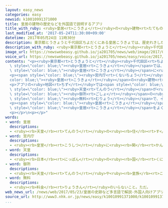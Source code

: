 ```yaml
---
layout: easy_news
categories: easy
newsid: k10010991371000
title: 皇居の建物の歴史などを外国語で説明するアプリ
title_with_ruby: <ruby>皇居<rt>こうきょ</rt></ruby>の<ruby>建物<rt>たてもの</rt></ruby>の<ruby>歴史<rt>れきし</rt></ruby>などを<ruby>外国語<rt>がいこくご</rt></ruby>で<ruby>説明<rt>せつめい</rt></ruby>するアプリ
last_modified_at: '2017-05-24T11:30:00+09:00'
datetime: 2017年05月24日 11時30分
description: 東京都とうきょうと千代田区ちよだくにある皇居こうきょでは、歴史れきしがある建物たてものなどを見みたり広ひろい庭にわを散歩さんぽしたりすることができます。
description_with_ruby: <ruby>東京都<rt>とうきょうと</rt></ruby><ruby>千代田区<rt>ちよだく</rt></ruby>にある<ruby>皇居<rt>こうきょ</rt></ruby>では、<ruby>歴史<rt>れきし</rt></ruby>がある<ruby>建物<rt>たてもの</rt></ruby>などを<ruby>見<rt>み</rt></ruby>たり<ruby>広<rt>ひろ</rt></ruby>い<ruby>庭<rt>にわ</rt></ruby>を<ruby>散歩<rt>さんぽ</rt></ruby>したりすることができます。
image_url: https://newswebeasy.github.io/ja201705/news/web/image/2017/05/24/k10010991371000.jpg
voice_url: https://newswebeasy.github.io/ja201705/news/easy/voice/2017/05/24/k10010991371000.mp3
contents: "<p><ruby>東京都<rt>とうきょうと</rt></ruby><ruby>千代田区<rt>ちよだく</rt></ruby>にある<span\
  \ style=\"color: blue;\"><ruby>皇居<rt>こうきょ</rt></ruby></span>では、<ruby>歴史<rt>れきし</rt></ruby>がある<ruby>建物<rt>たてもの</rt></ruby>などを<ruby>見<rt>み</rt></ruby>たり<ruby>広<rt>ひろ</rt></ruby>い<ruby>庭<rt>にわ</rt></ruby>を<ruby>散歩<rt>さんぽ</rt></ruby>したりすることができます。<span\
  \ style=\"color: blue;\"><ruby>皇居<rt>こうきょ</rt></ruby></span>に<ruby>来<rt>く</rt></ruby>る<ruby>外国人<rt>がいこくじん</rt></ruby>は<ruby>増<rt>ふ</rt></ruby>えていて、<ruby>今年<rt>ことし</rt></ruby>は４<ruby>月<rt>がつ</rt></ruby>の<ruby>終<rt>お</rt></ruby>わりまでに２<ruby>万<rt>まん</rt></ruby><ruby>人<rt>にん</rt></ruby><ruby>以上<rt>いじょう</rt></ruby>が<ruby>来<rt>き</rt></ruby>ました。</p>\n\
  <p><span style=\"color: blue;\"><ruby>宮内庁<rt>くないちょう</rt></ruby></span>は、<span style=\"\
  color: blue;\"><ruby>皇居<rt>こうきょ</rt></ruby></span>の<ruby>建物<rt>たてもの</rt></ruby>の<ruby>歴史<rt>れきし</rt></ruby>などを<ruby>日本語<rt>にほんご</rt></ruby>と<ruby>外国語<rt>がいこくご</rt></ruby>で<ruby>説明<rt>せつめい</rt></ruby>するスマートフォンのアプリを<ruby>作<rt>つく</rt></ruby>りました。<ruby>外国語<rt>がいこくご</rt></ruby>は<ruby>英語<rt>えいご</rt></ruby>、<ruby>中国語<rt>ちゅうごくご</rt></ruby>、<ruby>韓国語<rt>かんこくご</rt></ruby>、フランス<ruby>語<rt>ご</rt></ruby>、スペイン<ruby>語<rt>ご</rt></ruby>の５つです。</p>\n\
  <p>アプリの<ruby>地図<rt>ちず</rt></ruby>では<span style=\"color: blue;\"><ruby>皇居<rt>こうきょ</rt></ruby></span>の<ruby>建物<rt>たてもの</rt></ruby>などの<ruby>番号<rt>ばんごう</rt></ruby>が<ruby>出<rt>で</rt></ruby>ます。<ruby>番号<rt>ばんごう</rt></ruby>を<ruby>選<rt>えら</rt></ruby>ぶと、<ruby>説明<rt>せつめい</rt></ruby>を<ruby>読<rt>よ</rt></ruby>んだり<ruby>聞<rt>き</rt></ruby>いたりすることができます。<ruby>昔<rt>むかし</rt></ruby>、<span\
  \ style=\"color: blue;\"><ruby>天皇<rt>てんのう</rt></ruby></span>が<ruby>住<rt>す</rt></ruby>んでいた<ruby>京都<rt>きょうと</rt></ruby>の<span\
  \ style=\"color: blue;\"><ruby>御所<rt>ごしょ</rt></ruby></span>の<ruby>建物<rt>たてもの</rt></ruby>などの<ruby>説明<rt>せつめい</rt></ruby>もあります。このアプリは<span\
  \ style=\"color: blue;\"><ruby>無料<rt>むりょう</rt></ruby></span>で、インターネットでスマートフォンに<ruby>入<rt>い</rt></ruby>れることができます。</p>\n\
  <p><span style=\"color: blue;\"><ruby>皇居<rt>こうきょ</rt></ruby></span>に<ruby>来<rt>き</rt></ruby>ていたインド<ruby>人<rt>じん</rt></ruby>の<ruby>男性<rt>だんせい</rt></ruby>は「<span\
  \ style=\"color: blue;\"><ruby>皇居<rt>こうきょ</rt></ruby></span>をよく<ruby>知<rt>し</rt></ruby>るためにはとても<ruby>使<rt>つか</rt></ruby>いやすいアプリだと<ruby>思<rt>おも</rt></ruby>います」と<ruby>話<rt>はな</rt></ruby>していました。</p>\n\
  <p></p>\n<p></p>"
words:
- word: 皇居
  descriptions:
  - <ruby><rb>天皇</rb><rt>てんのう</rt></ruby>の<ruby><rb>住</rb><rt>す</rt></ruby>まい。<ruby><rb>宮城</rb><rt>きゅうじょう</rt></ruby>。
- word: 宮内庁
  descriptions:
  - <ruby><rb>皇室</rb><rt>こうしつ</rt></ruby>に<ruby><rb>関</rb><rt>かん</rt></ruby>する<ruby><rb>事務</rb><rt>じむ</rt></ruby>の<ruby><rb>仕事</rb><rt>しごと</rt></ruby>をする<ruby><rb>役所</rb><rt>やくしょ</rt></ruby>。
- word: 天皇
  descriptions:
  - <ruby><rb>日本</rb><rt>にっぽん</rt></ruby>の<ruby><rb>国</rb><rt>くに</rt></ruby>の<ruby><rb>象徴</rb><rt>しょうちょう</rt></ruby>としてあおがれている<ruby><rb>人</rb><rt>ひと</rt></ruby>。
- word: 御所
  descriptions:
  - <ruby><rb>天皇</rb><rt>てんのう</rt></ruby>や<ruby><rb>皇族</rb><rt>こうぞく</rt></ruby>の<ruby><rb>住</rb><rt>す</rt></ruby>まい。
- word: 無料
  descriptions:
  - <ruby><rb>料金</rb><rt>りょうきん</rt></ruby>のいらないこと。ただ。
web_news_url: /news/web/2017/05/23/皇居の史跡など多言語で解説-外国人向けアプリ/
source_url: http://www3.nhk.or.jp/news/easy/k10010991371000/k10010991371000.html
...
```

